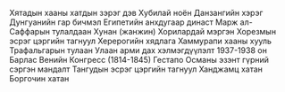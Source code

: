 Хятадын хааны хатдын зэрэг дэв
Хубилай ноён
Данзангийн хэрэг
Дунгуанийн гар бичмэл
Египетийн анхдугаар династ
Марж ал-Саффарын тулалдаан
Хунан (жанжин)
Хорилардай мэргэн
Хорезмын эсрэг цэргийн тагнуул
Херерогийн хядлага
Хаммурапи хааны хууль
Трафальгарын тулаан
Улаан арми дах хэлмэгдүүлэлт 1937-1938 он
Барлас
Венийн Конгресс (1814-1845)
Гестапо
Османы эзэнт гүрний сэргэн мандалт
Тангудын эсрэг цэргийн тагнуул
Ханджамц хатан
Боргочин хатан
